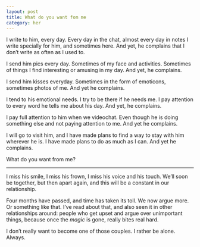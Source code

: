 ```yaml
---
layout: post
title: What do you want fom me
category: her
---
```

I write to him, every day. Every day in the chat, almost every day in notes I write specially for him, and sometimes here. And yet, he complains that I don’t write as often as I used to.

I send him pics every day. Sometimes of my face and activities. Sometimes of things I find interesting or amusing in my day. And yet, he complains.

I send him kisses everyday. Sometimes in the form of emoticons, sometimes photos of me. And yet he complains.

I tend to his emotional needs. I try to be there if he needs me. I pay attention to every word he tells me about his day. And yet, he complains.

I pay full attention to him when we videochat. Even though he is doing something else and not paying attention to me. And yet he complains.

I will go to visit him, and I have made plans to find a way to stay with him wherever he is. I have made plans to do as much as I can. And yet he complains. 

What do you want from me?

---

I miss his smile, I miss his frown, I miss his voice and his touch. We’ll soon be together, but then apart again, and this will be a constant in our relationship. 

Four months have passed, and time has taken its toll. We now argue more. Or something like that. I’ve read about that, and also seen it in other relationships around: people who get upset and argue over unimportant things, because once the *magic* is gone, really bites real hard. 

I don’t really want to become one of those couples. I rather be alone. Always.



